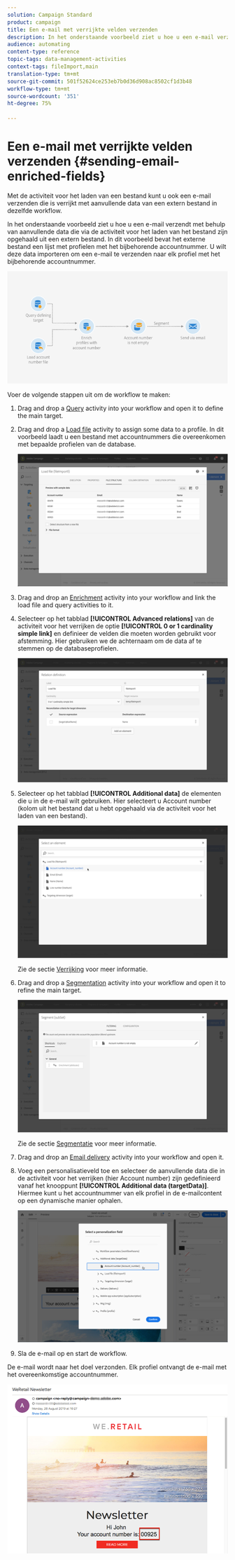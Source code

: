 ```yaml
---
solution: Campaign Standard
product: campaign
title: Een e-mail met verrijkte velden verzenden
description: In het onderstaande voorbeeld ziet u hoe u een e-mail verzendt met behulp van aanvullende data die via de activiteit voor het laden van het bestand zijn opgehaald uit een extern bestand.
audience: automating
content-type: reference
topic-tags: data-management-activities
context-tags: fileImport,main
translation-type: tm+mt
source-git-commit: 501f52624ce253eb7b0d36d908ac8502cf1d3b48
workflow-type: tm+mt
source-wordcount: '351'
ht-degree: 75%

---
```



# Een e-mail met verrijkte velden verzenden {#sending-email-enriched-fields}

<!--A new example showing how to send an email containing additional data retrieved from a load file activity has been added. [Read more](example-2-email-with-enriched-fields)-->

Met de activiteit voor het laden van een bestand kunt u ook een e-mail verzenden die is verrijkt met aanvullende data van een extern bestand in dezelfde workflow.

In het onderstaande voorbeeld ziet u hoe u een e-mail verzendt met behulp van aanvullende data die via de activiteit voor het laden van het bestand zijn opgehaald uit een extern bestand. In dit voorbeeld bevat het externe bestand een lijst met profielen met het bijbehorende accountnummer. U wilt deze data importeren om een e-mail te verzenden naar elk profiel met het bijbehorende accountnummer.

![](assets/load_file_workflow_ex2.png)

Voer de volgende stappen uit om de workflow te maken:

1. Drag and drop a [Query](../../automating/using/query.md) activity into your workflow and open it to define the main target.

   <!--The Query activity is presented in the [Query](../../automating/using/query.md) section.-->

1. Drag and drop a [Load file](../../automating/using/load-file.md) activity to assign some data to a profile. In dit voorbeeld laadt u een bestand met accountnummers die overeenkomen met bepaalde profielen van de database.

   ![](assets/load_file_activity.png)

1. Drag and drop an [Enrichment](../../automating/using/enrichment.md) activity into your workflow and link the load file and query activities to it.

1. Selecteer op het tabblad **[!UICONTROL Advanced relations]** van de activiteit voor het verrijken de optie **[!UICONTROL 0 or 1 cardinality simple link]** en definieer de velden die moeten worden gebruikt voor afstemming. Hier gebruiken we de achternaam om de data af te stemmen op de databaseprofielen.

   ![](assets/load_file_enrichment_relation.png)

1. Selecteer op het tabblad **[!UICONTROL Additional data]** de elementen die u in de e-mail wilt gebruiken. Hier selecteert u Account number (kolom uit het bestand dat u hebt opgehaald via de activiteit voor het laden van een bestand).

   ![](assets/load_file_enrichment_select_element.png)

   <!--![](assets/load_file_enrichment_additional_data.png)-->

   Zie de sectie [Verrijking](../../automating/using/enrichment.md) voor meer informatie.

1. Drag and drop a [Segmentation](../../automating/using/segmentation.md) activity into your workflow and open it to refine the main target.

   ![](assets/load_file_segmentation.png)

   Zie de sectie [Segmentatie](../../automating/using/segmentation.md) voor meer informatie.

1. Drag and drop an [Email delivery](../../automating/using/email-delivery.md) activity into your workflow and open it.

   <!--The Email delivery activity is presented in the [Email delivery](../../automating/using/email-delivery.md) section.-->

1. Voeg een personalisatieveld toe en selecteer de aanvullende data die in de activiteit voor het verrijken (hier Account number) zijn gedefinieerd vanaf het knooppunt **[!UICONTROL Additional data (targetData)]**. Hiermee kunt u het accountnummer van elk profiel in de e-mailcontent op een dynamische manier ophalen.

   ![](assets/load_file_perso_field.png)

1. Sla de e-mail op en start de workflow.

De e-mail wordt naar het doel verzonden. Elk profiel ontvangt de e-mail met het overeenkomstige accountnummer.

![](assets/load_file_email.png)
